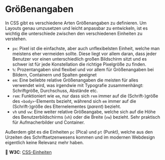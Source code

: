 # Größenangaben

In CSS gibt es verschiedene Arten Größenangaben zu definieren. Um Layouts genau umzusetzen und leicht anpassbar zu entwickeln, ist es wichtig die unterschiede zwischen den verschiedenen Einheiten zu verstehen.

- `px`: Pixel ist die einfachste, aber auch unflexibelsten Einheit, welche man meistens eher vermeiden sollte. Diese liegt vor allem daran, dass jeder Benutzer vor einen unterschiedlich großen Bildschirm sitzt und es schwer ist für jede Konstellation die richtige Pixelgröße zu finden.
- `%`: Prozentangaben sind flexibel und vor allem für Größenangaben bei Bildern, Containern und Spalten geeignet 
- `em`: Eine beliebte relative Größenangaben die meisten für alles verwendet wird, was irgendwie mit Typografie zusammenhängt: Schriftgröße, Durchschuss, Abstände etc.
- `rem`: Funktioniert wie `em`, nur dass sich `rem` immer auf die (Schrift-)größe des `<body>`-Elements bezieht, während sich `em` immer auf die (Schrift-)größe des Elternelementes (*parent*) bezieht.
- `vh` und `vw`: Eine weiter relative Größeangabe, welche sich auf die Höhe des Benutzerbildschirms (`vh`) oder die Breite (`vw`) bezieht. Sehr praktisch für Aufmacherbilder und Container.

Außerdem gibt es die Einheiten `pc` (Pica) und `pt` (Punkt), welche aus den Urzeiten des Schriftsetzenwesens kommen und im modernen Webdesign eigentlich keine Relevanz mehr haben. 

📖 **W3C**: [CSS-Einheiten](https://www.w3.org/Style/Examples/007/units.de.html)
